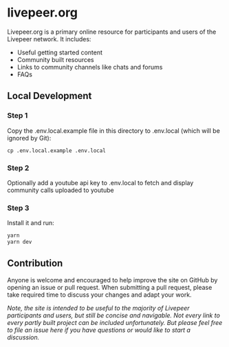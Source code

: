 # livepeer.org

Livepeer.org is a primary online resource for participants and users of the
Livepeer network. It includes:

- Useful getting started content
- Community built resources
- Links to community channels like chats and forums
- FAQs

## Local Development

### Step 1

Copy the .env.local.example file in this directory to .env.local (which will be
ignored by Git):

`cp .env.local.example .env.local`

### Step 2

Optionally add a youtube api key to .env.local to fetch and display community
calls uploaded to youtube

### Step 3

Install it and run:

```bash
yarn
yarn dev
```

## Contribution

Anyone is welcome and encouraged to help improve the site on GitHub by opening
an issue or pull request. When submitting a pull request, please take required
time to discuss your changes and adapt your work.

_Note, the site is intended to be useful to the majority of Livepeer
participants and users, but still be concise and navigable. Not every link to
every partly built project can be included unfortunately. But please feel free
to file an issue here if you have questions or would like to start a
discussion._
